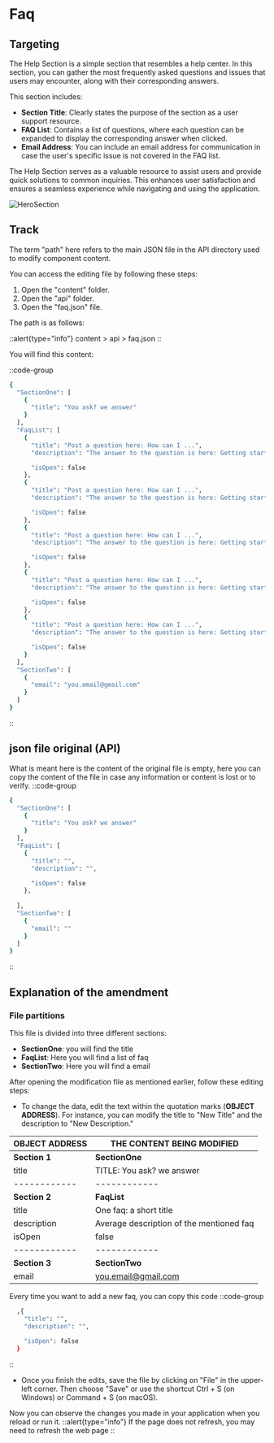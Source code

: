 # Faq
## Targeting
The Help Section is a simple section that resembles a help center. In this section, you can gather the most frequently asked questions and issues that users may encounter, along with their corresponding answers.

This section includes:

- **Section Title**: Clearly states the purpose of the section as a user support resource.
- **FAQ List**: Contains a list of questions, where each question can be expanded to display the corresponding answer when clicked.
- **Email Address**: You can include an email address for communication in case the user's specific issue is not covered in the FAQ list.

The Help Section serves as a valuable resource to assist users and provide quick solutions to common inquiries. This enhances user satisfaction and ensures a seamless experience while navigating and using the application.

![HeroSection](/img/faq.jpg "Title")

## Track
The term "path" here refers to the main JSON file in the API directory used to modify component content.

You can access the editing file by following these steps:

1. Open the "content" folder.
2. Open the "api" folder.
3. Open the "faq.json" file.

The path is as follows:

::alert{type="info"}
content > api > faq.json
::

You will find this content:

::code-group
  ```bash [content > api > faq.json]
  {
    "SectionOne": [
      {
        "title": "You ask? we answer"
      }
    ],
    "FaqList": [
      {
        "title": "Post a question here: How can I ...",
        "description": "The answer to the question is here: Getting started is easy!.. ",

        "isOpen": false
      },
      {
        "title": "Post a question here: How can I ...",
        "description": "The answer to the question is here: Getting started is easy!.. ",

        "isOpen": false
      },
      {
        "title": "Post a question here: How can I ...",
        "description": "The answer to the question is here: Getting started is easy!.. ",

        "isOpen": false
      },
      {
        "title": "Post a question here: How can I ...",
        "description": "The answer to the question is here: Getting started is easy!.. ",

        "isOpen": false
      },
      {
        "title": "Post a question here: How can I ...",
        "description": "The answer to the question is here: Getting started is easy!.. ",

        "isOpen": false
      }
    ],
    "SectionTwo": [
      {
        "email": "you.email@gmail.com"
      }
    ]
  }
  ```
::

## json file original (API)
What is meant here is the content of the original file is empty, here you can copy the content of the file in case any information or content is lost or to verify.
::code-group
  ```bash [faq.json]
  {
    "SectionOne": [
      {
        "title": "You ask? we answer"
      }
    ],
    "FaqList": [
      {
        "title": "",
        "description": "",

        "isOpen": false
      },
      
    ],
    "SectionTwo": [
      {
        "email": ""
      }
    ]
  }
  ```
::
## Explanation of the amendment
### File partitions

This file is divided into three different sections:

- **SectionOne**: you will find the title
- **FaqList**: Here you will find a list of faq
- **SectionTwo**: Here you will find a email

After opening the modification file as mentioned earlier, follow these editing steps:

- To change the data, edit the text within the quotation marks (**OBJECT ADDRESS**). For instance, you can modify the title to "New Title" and the description to "New Description."

| OBJECT ADDRESS  | THE CONTENT BEING MODIFIED  |
| ------------ | ------------ |
| **Section 1**  | **SectionOne**  |
| title  | TITLE: You ask? we answer  |
| ------------ | ------------ |
| **Section 2**  | **FaqList**  |
| title  | One faq: a short title  |
| description | Average description of the mentioned faq  |
| isOpen  | false |
| ------------ | ------------ |
| **Section 3** |  **SectionTwo** |
| email  | you.email@gmail.com |

Every time you want to add a new faq, you can copy this code
::code-group
  ```bash [faq.json > FaqList]
    ,{
      "title": "",
      "description": "",
      
      "isOpen": false
    }
  ```
::

- Once you finish the edits, save the file by clicking on "File" in the upper-left corner. Then choose "Save" or use the shortcut Ctrl + S (on Windows) or Command + S (on macOS).

Now you can observe the changes you made in your application when you reload or run it.
::alert{type="info"}
If the page does not refresh, you may need to refresh the web page
::


